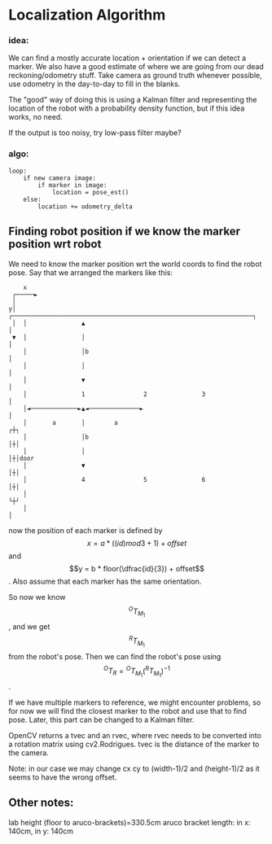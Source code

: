 # Localization Algorithm

### idea:
We can find a mostly accurate location + orientation if we can detect a marker. We also have
a good estimate of where we are going from our dead reckoning/odometry stuff. Take camera as
ground truth whenever possible, use odometry in the day-to-day to fill in the blanks.

The "good" way of doing this is using a Kalman filter and representing the location of the robot
with a probability density function, but if this idea works, no need.

If the output is too noisy, try low-pass filter maybe?

### algo:
```
loop:
	if new camera image:
		if marker in image:
			location = pose_est()
	else:
		location += odometry_delta
```

## Finding robot position if we know the marker position wrt robot

We need to know the marker position wrt the world coords to find the robot pose. Say that we arranged the markers like this:
```
    x
 ┌─────►
 │
y│  ┌──────────────────────────────────────────────────────────────────┐
 │  │               ▲                                                  │
 ▼  │               │                                                  │
    │               │b                                                 │
    │               │                                                  │
    │               ▼                                                  │
    │               1                2               3                 │
    │◄─────────────►▲◄──────────────►                                  │
    │       a       │        a                                        ┌┼┐
    │               │b                                                │┼│
    │               │                                                 │┼│door
    │               ▼                                                 │┼│
    │               4                5               6                │┼│
    │                                                                 └┼┘
    │                                                                  │

```
now the position of each marker is defined by $$x = a * ((id)mod3 + 1) + offset$$ and $$y = b * floor(\dfrac{id}{3}) + offset$$. Also assume that each marker has the same orientation.

So now we know $${}^OT_{M_1}$$, and we get $${}^RT_{M_1}$$ from the robot's pose. Then we can find the robot's pose using $${}^OT_R = {}^OT_{M_1} ({}^RT_{M_1})^{-1}$$.

If we have multiple markers to reference, we might encounter problems, so for now we will find the closest marker to the robot and use that to find pose. Later, this part can be changed to a Kalman filter.

OpenCV returns a tvec and an rvec, where rvec needs to be converted into a rotation matrix using cv2.Rodrigues. tvec is the distance of the marker to the camera.

Note: in our case we may change cx cy to (width-1)/2 and (height-1)/2 as it seems to have the wrong offset.

## Other notes:

lab height (floor to aruco-brackets)=330.5cm 
aruco bracket length: in x: 140cm, in y: 140cm
